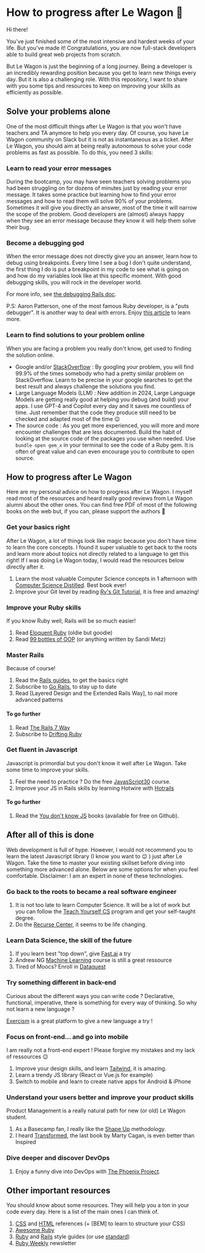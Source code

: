# How to progress after Le Wagon :bus:

Hi there!

You've just finished some of the most intensive and hardest weeks of your life.
But you've made it! Congratulations, you are now full-stack developers able to
build great web projects from scratch.

But Le Wagon is just the beginning of a long journey. Being a developer is an
incredibly rewarding position because you get to learn new things every day. But
it is also a challenging role. With this repository, I want to share with you
some tips and resources to keep on improving your skills as efficiently as
possible.

## Solve your problems alone

One of the most difficult things after Le Wagon is that you won't have teachers
and TA anymore to help you every day. Of course, you have Le Wagon community on
Slack but it is not as instantaneous as a ticket. After Le Wagon, you should aim
at being really autonomous to solve your code problems as fast as possible. To
do this, you need 3 skills:

### Learn to read your error messages

During the bootcamp, you may have seen teachers solving problems you had been
struggling on for dozens of minutes just by reading your error message. It takes
some practice but learning how to find your error messages and how to read them
will solve 90% of your problems. Sometimes it will give you directly an answer,
most of the time it will narrow the scope of the problem. Good developers are
(almost) always happy when they see an error message because they know it will
help them solve their bug.


### Become a debugging god

When the error message does not directly give you an answer, learn how to debug using breakpoints. Every time I see a bug I
don't quite understand, the first thing I do is put a breakpoint in my code
to see what is going on and how do my variables look like at this specific
moment. With good debugging skills, you will rock in the developer world.

For more info, see [the debugging Rails doc].

P.S: Aaron Patterson, one of the most famous Ruby developer, is a "puts
debugger". It is another way to deal with errors. Enjoy
[this article] to learn more.

### Learn to find solutions to your problem online

When you are facing a problem you really don't know, get used to finding the solution online.

- Google and/or [StackOverflow] : By googling your problem, you will find 99.9% of the times somebody who had a pretty similar problem on StackOverflow. Learn to be precise in your google searches to get the best result and always challenge the solutions you find.
- Large Language Models (LLM) : New addition in 2024, Large Language Models are getting really good at helping you debug (and build) your apps. I use GPT-4 and Copilot every day and it saves me countless of time. Just remember that the code they produce still need to be checked and adapted most of the time :wink:
- The source code : As you get more experienced, you will more and more encounter challenges that are less documented. Build the habit of looking at the source code of the packages you use when needed. Use `bundle open gem_x` in your terminal to see the code of a Ruby gem. It is often of great value and can even encourage you to contribute to open source.

## How to progress after Le Wagon

Here are my personal advice on how to progress after Le Wagon. I myself read most of the resources and heard really good reviews from Le Wagon alumni about
the other ones. You can find free PDF of most of the following books on the web
but, if you can, please support the authors :money_with_wings:

### Get your basics right

After Le Wagon, a lot of things look like magic because you don't have time to
learn the core concepts. I found it super valuable to get back to the roots and
learn more about topics not directly related to a language to get this right! If
I was doing Le Wagon today, I would read the resources below directly after it.

1. Learn the most valuable Computer Science concepts in 1 afternoon with
   [Computer Science Distilled]. Best book ever!
1. Improve your Git level by reading
   [Ry's Git Tutorial], it is free and amazing!

### Improve your Ruby skills

If you know Ruby well, Rails will be so much easier!

1. Read [Eloquent Ruby] (oldie but goodie)
1. Read [99 bottles of OOP] (or anything written by Sandi Metz)

### Master Rails

Because of course!

1. Read the [Rails guides], to get the basics right
1. Subscribe to [Go Rails], to stay up to date
1. Read [Layered Design and the Extended Rails Way], to nail more advanced patterns

#### To go further

1. Read [The Rails 7 Way]
1. Subscribe to [Drifting Ruby]

### Get fluent in Javascript

Javascript is primordial but you don't know it well after Le Wagon. Take some
time to improve your skills.

1. Feel the need to practice ? Do the free [JavasScript30] course.
1. Improve your JS in Rails skills by learning Hotwire with [Hotrails]

#### To go further

1. Read the [You don't know JS] books (available for free on Github).

## After all of this is done

Web development is full of hype. However, I would not recommend you to learn the
latest Javascript library (I know you want to :wink: ) just after Le Wagon. Take the
time to master your existing skillset before diving into something more advanced
alone. Below are some options for when you feel comfortable. Disclaimer: I am an expert in none of these technologies.

### Go back to the roots to became a real software engineer

1. It is not too late to learn Computer Science. It will be a lot of work but you can follow the [Teach Yourself CS] program and get your self-taught degree.
1. Do the [Recurse Center], it seems to be life changing.

### Learn Data Science, the skill of the future

1. If you learn best "top down", give [Fast.ai] a try
1. Andrew NG [Machine Learning] course is still a great ressource
1. Tired of Moocs? Enroll in [Dataquest]

### Try something different in back-end

Curious about the different ways you can write code ? Declarative, functional, imperative, there is something for every way of thinking. So why not learn a new language ?

[Exercism] is a great platform to give a new language a try !

### Focus on front-end... and go into mobile

I am really not a front-end expert ! Please forgive my mistakes and my lack of ressources :wink:

1. Improve your design skills, and learn [Tailwind], it is amazing.
1. Learn a trendy JS library (React or Vue.js for example)
1. Switch to mobile and learn to create native apps for Android & iPhone

### Understand your users better and improve your product skills

Product Management is a really natural path for new (or old) Le Wagon student.

1. As a Basecamp fan, I really like the [Shape Up] methodology.
1. I heard [Transformed], the last book by Marty Cagan, is even better than Inspired

### Dive deeper and discover DevOps

1. Enjoy a funny dive into DevOps with [The Phoenix Project].

## Other important resources

You should know about some resources. They will help you a ton in your code
every day. Here is a list of the main ones I can think of.

1. [CSS] and [HTML] references (+ [BEM] to learn to structure your CSS)
1. [Awesome Ruby]
1. [Ruby] and [Rails] style guides (or use [standard])
1. [Ruby Weekly] newsletter

[the debugging rails doc]: https://guides.rubyonrails.org/debugging_rails_applications.html
[this article]: https://tenderlovemaking.com/2016/02/05/i-am-a-puts-debuggerer.html
[stackoverflow]: https://stackoverflow.com/
[computer science distilled]: https://code.energy/computer-science-distilled/
[ry's git tutorial]: https://www.amazon.com/Rys-Git-Tutorial-Ryan-Hodson-ebook/dp/B00QFIA5OC
[the phoenix project]: https://www.amazon.com/Phoenix-Project-DevOps-Helping-Business/dp/0988262592
[teach yourself CS]: https://teachyourselfcs.com/
[eloquent ruby]: http://eloquentruby.com/
[99 bottles of oop]: https://www.sandimetz.com/99bottles/
[rails guides]: http://guides.rubyonrails.org/
[layered design and extended rails way]: https://evilmartians.com/chronicles/it-deserved-its-own-tome-layered-design-and-the-extended-rails-way
[go rails]: https://gorails.com
[the rails 7 way]: https://leanpub.com/therails7way
[drifting ruby]: https://www.driftingruby.com/
[javasscript30]: https://javascript30.com/
[you don't know js]: https://github.com/getify/You-Dont-Know-JS
[hotrails]: https://www.hotrails.dev/
[Teach Yourself CS]: https://teachyourselfcs.com/
[Recurse Center]: https://www.recurse.com/
[Machine Learning]: https://www.deeplearning.ai/courses/machine-learning-specialization/
[Fast.ai]: http://www.fast.ai/
[Dataquest]: https://www.dataquest.io/
[exercism]: http://exercism.io/
[tailwind]: https://tailwindcss.com/
[shape up]: https://basecamp.com/shapeup
[transformed]: https://www.amazon.fr/Transformed-Moving-Product-Operating-Model/dp/1119697336
[css]: http://cssreference.io/
[html]: http://htmlreference.io/
[awesome ruby]: https://github.com/markets/awesome-ruby
[ruby]: https://github.com/bbatsov/ruby-style-guide
[rails]: https://github.com/bbatsov/rails-style-guide/
[standard]: https://github.com/standardrb/standard
[ruby weekly]: http://rubyweekly.com/
